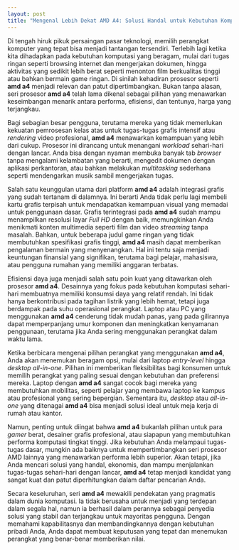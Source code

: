 ```yaml
---
layout: post
title: "Mengenal Lebih Dekat AMD A4: Solusi Handal untuk Kebutuhan Komputasi Sehari-hari"
---
```


Di tengah hiruk pikuk persaingan pasar teknologi, memilih perangkat komputer yang tepat bisa menjadi tantangan tersendiri. Terlebih lagi ketika kita dihadapkan pada kebutuhan komputasi yang beragam, mulai dari tugas ringan seperti browsing internet dan mengerjakan dokumen, hingga aktivitas yang sedikit lebih berat seperti menonton film berkualitas tinggi atau bahkan bermain game ringan. Di sinilah kehadiran prosesor seperti **amd a4** menjadi relevan dan patut dipertimbangkan. Bukan tanpa alasan, seri prosesor **amd a4** telah lama dikenal sebagai pilihan yang menawarkan keseimbangan menarik antara performa, efisiensi, dan tentunya, harga yang terjangkau.

Bagi sebagian besar pengguna, terutama mereka yang tidak memerlukan kekuatan pemrosesan kelas atas untuk tugas-tugas grafis intensif atau *rendering* video profesional, **amd a4** menawarkan kemampuan yang lebih dari cukup. Prosesor ini dirancang untuk menangani *workload* sehari-hari dengan lancar. Anda bisa dengan nyaman membuka banyak tab *browser* tanpa mengalami kelambatan yang berarti, mengedit dokumen dengan aplikasi perkantoran, atau bahkan melakukan *multitasking* sederhana seperti mendengarkan musik sambil mengerjakan tugas.

Salah satu keunggulan utama dari platform **amd a4** adalah integrasi grafis yang sudah tertanam di dalamnya. Ini berarti Anda tidak perlu lagi membeli kartu grafis terpisah untuk mendapatkan kemampuan visual yang memadai untuk penggunaan dasar. Grafis terintegrasi pada **amd a4** sudah mampu menampilkan resolusi layar *Full HD* dengan baik, memungkinkan Anda menikmati konten multimedia seperti film dan video *streaming* tanpa masalah. Bahkan, untuk beberapa judul game ringan yang tidak membutuhkan spesifikasi grafis tinggi, **amd a4** masih dapat memberikan pengalaman bermain yang menyenangkan. Hal ini tentu saja menjadi keuntungan finansial yang signifikan, terutama bagi pelajar, mahasiswa, atau pengguna rumahan yang memiliki anggaran terbatas.

Efisiensi daya juga menjadi salah satu poin kuat yang ditawarkan oleh prosesor **amd a4**. Desainnya yang fokus pada kebutuhan komputasi sehari-hari membuatnya memiliki konsumsi daya yang relatif rendah. Ini tidak hanya berkontribusi pada tagihan listrik yang lebih hemat, tetapi juga berdampak pada suhu operasional perangkat. Laptop atau PC yang menggunakan **amd a4** cenderung tidak mudah panas, yang pada gilirannya dapat memperpanjang umur komponen dan meningkatkan kenyamanan penggunaan, terutama jika Anda sering menggunakan perangkat dalam waktu lama.

Ketika berbicara mengenai pilihan perangkat yang menggunakan **amd a4**, Anda akan menemukan beragam opsi, mulai dari laptop *entry-level* hingga *desktop all-in-one*. Pilihan ini memberikan fleksibilitas bagi konsumen untuk memilih perangkat yang paling sesuai dengan kebutuhan dan preferensi mereka. Laptop dengan **amd a4** sangat cocok bagi mereka yang membutuhkan mobilitas, seperti pelajar yang membawa laptop ke kampus atau profesional yang sering bepergian. Sementara itu, *desktop* atau *all-in-one* yang ditenagai **amd a4** bisa menjadi solusi ideal untuk meja kerja di rumah atau kantor.

Namun, penting untuk diingat bahwa **amd a4** bukanlah pilihan untuk para *gamer* berat, desainer grafis profesional, atau siapapun yang membutuhkan performa komputasi tingkat tinggi. Jika kebutuhan Anda melampaui tugas-tugas dasar, mungkin ada baiknya untuk mempertimbangkan seri prosesor AMD lainnya yang menawarkan performa lebih superior. Akan tetapi, jika Anda mencari solusi yang handal, ekonomis, dan mampu menjalankan tugas-tugas sehari-hari dengan lancar, **amd a4** tetap menjadi kandidat yang sangat kuat dan patut diperhitungkan dalam daftar pencarian Anda.

Secara keseluruhan, seri **amd a4** mewakili pendekatan yang pragmatis dalam dunia komputasi. Ia tidak berusaha untuk menjadi yang terdepan dalam segala hal, namun ia berhasil dalam perannya sebagai penyedia solusi yang stabil dan terjangkau untuk mayoritas pengguna. Dengan memahami kapabilitasnya dan membandingkannya dengan kebutuhan pribadi Anda, Anda dapat membuat keputusan yang tepat dan menemukan perangkat yang benar-benar memberikan nilai.
